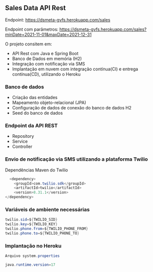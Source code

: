 
## Sales Data API Rest

Endpoint: https://dsmeta-gvfs.herokuapp.com/sales

Endpoint com parâmetros: https://dsmeta-gvfs.herokuapp.com/sales?minDate=2021-11-01&maxDate=2021-12-31



O projeto consitem em:
- API Rest com Java e Spring Boot
- Banco de Dados em memória (H2)
- Integração com notificação via SMS
- Implantação em nuvem com integração contínua(CI) e entrega contínua(CD), utilizando o Heroku


### Banco de dados
- Criação das entidades
- Mapeamento objeto-relacional (JPA)
- Configuração de dados de conexão do banco de dados H2
- Seed do banco de dados

### Endpoint da API REST
- Repository
- Service
- Controller

### Envio de notificação via SMS utilizando a plataforma Twilio
Dependências Maven do Twilio
```java
  <dependency>
	<groupId>com.twilio.sdk</groupId>
	<artifactId>twilio</artifactId>
	<version>8.31.1</version>
</dependency>
```
### Variáveis de ambiente necessárias

```java
twilio.sid=${TWILIO_SID}
twilio.key=${TWILIO_KEY}
twilio.phone.from=${TWILIO_PHONE_FROM}
twilio.phone.to=${TWILIO_PHONE_TO}
```
### Implantação no Heroku
```java
Arquivo system.properties

java.runtime.version=17
```



